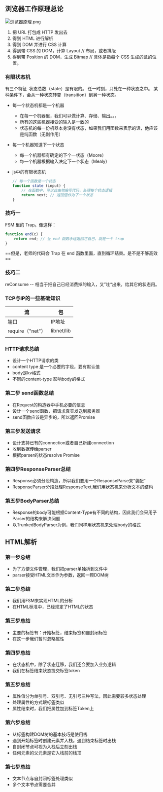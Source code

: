 ## 浏览器工作原理总论
![浏览器原理.png](https://wx4.sinaimg.cn/mw690/007h6QB6gy1ggyriilyf3j315w04r79q.jpg) 
1. 把 URL 打包成 HTTP 发出去
2. 得到 HTML 进行解析
3. 得到 DOM 并进行 CSS 计算
4. 得到带 CSS 的 DOM，计算 Layout // 布局，或者排版
5. 得到带 Position 的 DOM，生成 Bitmap  // 具体是指每个 CSS 生成的盒的位置。

### 有限状态机

有三个特征
​	状态总数（state）是有限的。
​	任一时刻，只处在一种状态之中。
​	某种条件下，会从一种状态转变（transition）到另一种状态。

- 每一个状态机都是一个机器

  - 在每一个机器里，我们可以做计算、存储、输出。。。
  - 所有的这些机器接受的输入是一致的
  - 状态机的每一份机器本身没有状态，如果我们用函数来表示的话，他应该是纯函数（无副作用）

- 每一个机器知道下一个状态

  - 每一个机器都有确定的下个一状态（Moore）
  - 每一个机器根据输入决定下一个状态（Mealy）

- js中的有限状态机

  ```javascript
  // 每一个函数是一个状态
  function state (input) {
      // 在函数中，可以自由地编写代码，处理每个状态逻辑
      return next; // 返回值作为下一个状态
  }
  ```

### 技巧一
FSM 里的 Trap。像这样：

```javascript
function end(c) {
	return end; // 让 end 函数永远返回它自己，就是一个 trap
}
```
==但是，老师的代码会 Trap 在 end 函数里面，直到循环结束。是不是不够高效==

### 技巧二

reConsume -- 相当于把自己已经消费掉的输入，又”吐“出来，给其它的状态用。

### TCP与IP的一些基础知识

| 流               | 包         |
| ---------------- | ---------- |
| 端口             | IP地址     |
| require（"net"） | libnet/lib |
|                  |            |

### HTTP请求总结

- 设计一个HTTP请求的类
- content type 是一个必要的字段，要有默认值
- body是kv格式
- 不同的content-type 影响body的格式

### 第二步 send函数总结

- 在Request的构造器中手机必要的信息
- 设计一个send函数，把请求真实发送到服务器
- send函数应该是异步的，所以返回Promise

### 第三步发送请求

- 设计支持已有的connection或者自己新建connection
- 收到数据传给parser
- 根据parser的状态resolve Promise

### 第四步ResponseParser总结

- Response必须分段构造，所以我们要用一个ResponseParse来“装配”
- ResponseParser分段处理ResponseText,我们用状态机来分析文本的结构

### 第五步BodyParser总结

- Response的body可能根据Content-Type有不同的结构，因此我们会采用子Parser的结构来解决问题
- 以TrunkedBodyParser为例，我们同样用状态机来处理body的格式


## HTML解析

### 第一步总结

- 为了方便文件管理，我们把parser单独拆到文件中
- parser接受HTML文本作为参数，返回一颗DOM树

### 第二步总结

- 我们用FSM来实现HTML的分析
- 在HTML标准中，已经规定了HTML的状态

### 第三步总结

- 主要的标签有：开始标签，结束标签和自封闭标签
- 在这一步我们暂时忽略属性

### 第四步总结

- 在状态机中，除了状态迁移，我们还会要加入业务逻辑
- 我们在标签结束状态提交标签token

### 第五步总结

- 属性值分为单引号、双引号、无引号三种写法，因此需要较多状态处理
- 处理属性的方式跟标签类似
- 属性结束时，我们把属性加到标签Token上

### 第六步总结

- 从标签构建DOM树的基本技巧是使用栈
- 遇到开始标签时创建元素并入栈，遇到结束标签时出栈
- 自封闭节点可视为入栈后立刻出栈
- 任何元素的父元素是它入栈前的栈顶

### 第七步总结

- 文本节点与自封闭标签处理类似
- 多个文本节点需要合并




